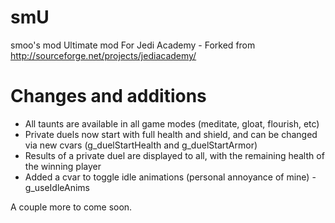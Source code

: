 # smU
smoo's mod Ultimate mod For Jedi Academy - Forked from http://sourceforge.net/projects/jediacademy/
# Changes and additions

* All taunts are available in all game modes (meditate, gloat, flourish, etc)
* Private duels now start with full health and shield, and can be changed via new cvars (g_duelStartHealth and g_duelStartArmor)
* Results of a private duel are displayed to all, with the remaining health of the winning player
* Added a cvar to toggle idle animations (personal annoyance of mine) - g_useIdleAnims

A couple more to come soon.
